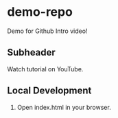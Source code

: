 # demo-repo

Demo for Github Intro video!

## Subheader

Watch tutorial on YouTube.

## Local Development

1. Open index.html in your browser.
